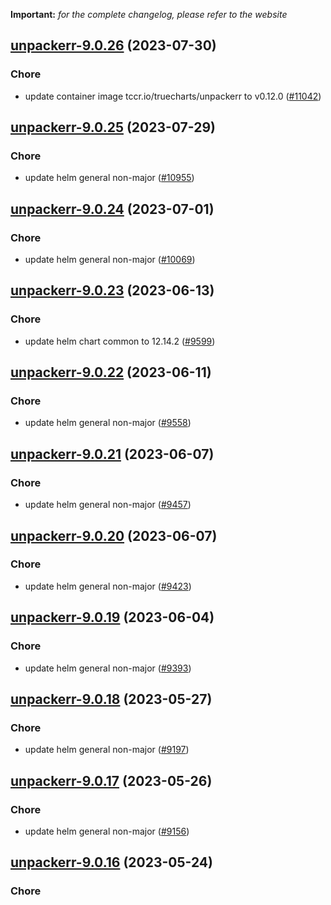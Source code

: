 **Important:**
*for the complete changelog, please refer to the website*




## [unpackerr-9.0.26](https://github.com/truecharts/charts/compare/unpackerr-9.0.25...unpackerr-9.0.26) (2023-07-30)

### Chore

- update container image tccr.io/truecharts/unpackerr to v0.12.0 ([#11042](https://github.com/truecharts/charts/issues/11042))
  
  


## [unpackerr-9.0.25](https://github.com/truecharts/charts/compare/unpackerr-9.0.24...unpackerr-9.0.25) (2023-07-29)

### Chore

- update helm general non-major ([#10955](https://github.com/truecharts/charts/issues/10955))
  
  


## [unpackerr-9.0.24](https://github.com/truecharts/charts/compare/unpackerr-9.0.23...unpackerr-9.0.24) (2023-07-01)

### Chore

- update helm general non-major ([#10069](https://github.com/truecharts/charts/issues/10069))
  
  


## [unpackerr-9.0.23](https://github.com/truecharts/charts/compare/unpackerr-9.0.22...unpackerr-9.0.23) (2023-06-13)

### Chore

- update helm chart common to 12.14.2 ([#9599](https://github.com/truecharts/charts/issues/9599))
  
  


## [unpackerr-9.0.22](https://github.com/truecharts/charts/compare/unpackerr-9.0.21...unpackerr-9.0.22) (2023-06-11)

### Chore

- update helm general non-major ([#9558](https://github.com/truecharts/charts/issues/9558))
  
  


## [unpackerr-9.0.21](https://github.com/truecharts/charts/compare/unpackerr-9.0.20...unpackerr-9.0.21) (2023-06-07)

### Chore

- update helm general non-major ([#9457](https://github.com/truecharts/charts/issues/9457))
  
  


## [unpackerr-9.0.20](https://github.com/truecharts/charts/compare/unpackerr-9.0.19...unpackerr-9.0.20) (2023-06-07)

### Chore

- update helm general non-major ([#9423](https://github.com/truecharts/charts/issues/9423))
  
  


## [unpackerr-9.0.19](https://github.com/truecharts/charts/compare/unpackerr-9.0.18...unpackerr-9.0.19) (2023-06-04)

### Chore

- update helm general non-major ([#9393](https://github.com/truecharts/charts/issues/9393))
  
  


## [unpackerr-9.0.18](https://github.com/truecharts/charts/compare/unpackerr-9.0.17...unpackerr-9.0.18) (2023-05-27)

### Chore

- update helm general non-major ([#9197](https://github.com/truecharts/charts/issues/9197))
  
  


## [unpackerr-9.0.17](https://github.com/truecharts/charts/compare/unpackerr-9.0.16...unpackerr-9.0.17) (2023-05-26)

### Chore

- update helm general non-major ([#9156](https://github.com/truecharts/charts/issues/9156))
  
  


## [unpackerr-9.0.16](https://github.com/truecharts/charts/compare/unpackerr-9.0.15...unpackerr-9.0.16) (2023-05-24)

### Chore
